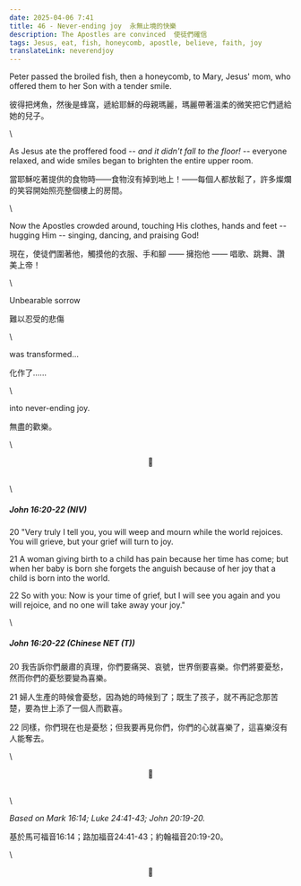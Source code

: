 ```yaml
---
date: 2025-04-06 7:41
title: 46 - Never-ending joy  永無止境的快樂
description: The Apostles are convinced  使徒們確信
tags: Jesus, eat, fish, honeycomb, apostle, believe, faith, joy
translateLink: neverendjoy
---
```


Peter passed the broiled fish, then a honeycomb, to Mary, Jesus' mom, who offered them to her Son with a tender smile.

彼得把烤魚，然後是蜂窩，遞給耶穌的母親瑪麗，瑪麗帶著溫柔的微笑把它們遞給她的兒子。

\

As Jesus ate the proffered food -- *and it didn't fall to the floor!* -- everyone relaxed, and wide smiles began to brighten the entire upper room.

當耶穌吃著提供的食物時——食物沒有掉到地上！——每個人都放鬆了，許多燦爛的笑容開始照亮整個樓上的房間。

\

Now the Apostles crowded around, touching His clothes, hands and feet -- hugging Him -- singing, dancing, and praising God!

現在，使徒們圍著他，觸摸他的衣服、手和腳 —— 擁抱他 —— 唱歌、跳舞、讚美上帝！

\

Unbearable sorrow 

難以忍受的悲傷

\

was transformed...

化作了......

\

into never-ending joy. 

無盡的歡樂。

\

<center>💠</center>

\
\

##### *John 16:20-22 (NIV)*

20 "Very truly I tell you, you will weep and mourn while the world rejoices. You will grieve, but your grief will turn to joy.

21 A woman giving birth to a child has pain because her time has come; but when her baby is born she forgets the anguish because of her joy that a child is born into the world.

22 So with you: Now is your time of grief, but I will see you again and you will rejoice, and no one will take away your joy."

\

##### *John 16:20-22 (Chinese NET (T))*

20 我告訴你們嚴肅的真理，你們要痛哭、哀號，世界倒要喜樂。你們將要憂愁，然而你們的憂愁要變為喜樂。

21 婦人生產的時候會憂愁，因為她的時候到了；既生了孩子，就不再記念那苦楚，要為世上添了一個人而歡喜。

22 同樣，你們現在也是憂愁；但我要再見你們，你們的心就喜樂了，這喜樂沒有人能奪去。

\

<center>💠</center>

\
\

*Based on Mark 16:14; Luke 24:41-43; John 20:19-20.*

基於馬可福音16:14；路加福音24:41-43；約翰福音20:19-20。

\

<center>💠</center>
